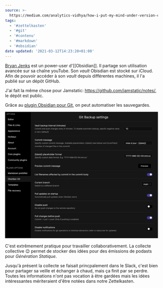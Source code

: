 ```yaml
---
source: >-
  https://medium.com/analytics-vidhya/how-i-put-my-mind-under-version-control-24caea37b8a5
tags:
  - '#zettelkasten'
  - '#git'
  - '#contenu'
  - '#markdown'
  - '#obsidian'
date updated: '2021-03-12T14:23:20+01:00'
---
```


[Bryan Jenks](https://www.bryanjenks.dev/) est un power-user d'[[Obsidian]]. Il partage son utilisation avancée sur sa chaîne youTube. Son *vault* Obisdian est stocké sur iCloud. Afin de pouvoir accéder à son *vault* depuis différentes machines, il l'a publié sur un dépôt GitHub.

J'ai fait la même chose pour Jamstatic: https://github.com/jamstatic/notes/, le dépôt est public.

Grâce au [plugin Obsidian pour Git](https://github.com/denolehov/obsidian-git), on peut automatiser les sauvegardes.

![](media/obsidian-git-settings.png)

C'est extrêmement pratique pour  travailler collaborativement. La collecte collective 😉  permet de stocker des idées pour des émissions de podasts pour *Génération Statique*.

Jusqu'à présent la collecte se faisait princpalement dans le Slack, c'est bien pour partager sa veille et échanger à chaud, mais ça finit par se perdre. Toutes les informations n'ont pas vocation à être gardées mais les idées intéressantes mériteraient d'être notées dans notre Zettelkasten.